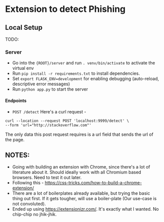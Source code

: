 # Extension to detect Phishing

## Local Setup
TODO:

### Server
- Go into the `{ROOT}/server` and run `. venv/bin/activate` to activate the virtual env 
- Run `pip install -r requirements.txt` to install dependencies.
- Set `export FLASK_ENV=development` for enabling debugging (auto-reload, descriptive error messages)
- Run `python app.py` to start the server


#### Endpoints 
- `POST /detect`
Here's a curl request -
```
curl --location --request POST 'localhost:9999/detect' \
--form 'url="http://stackoverflow.com"'
```
The only data this post request requires is a url field that sends the url of the page.


## NOTES:
- Going with building an extension with Chrome, since there's a lot of literature about it. Should ideally work with all Chromium based browsers. Need to test it out later.
- Following this - https://css-tricks.com/how-to-build-a-chrome-extension/
- There are a lot of boilerplates already available, but trying the basic thing out first. If it gets tougher, will use a boiler-plate (Our use-case is not convoluted).
- Ended up using https://extensionizr.com/. It's exactly what I wanted. No chip-chip no jhik-jhik.


